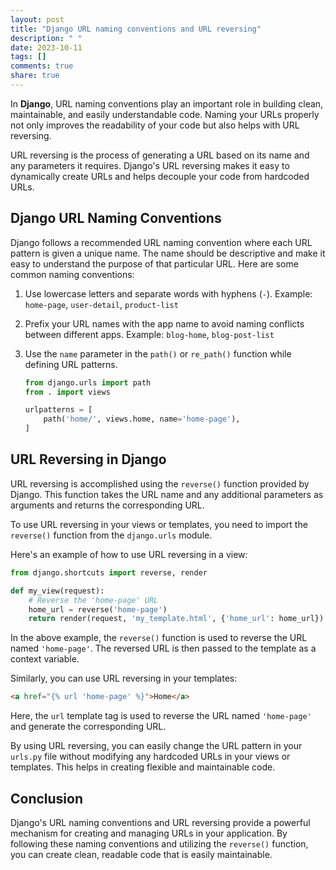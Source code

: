 ```yaml
---
layout: post
title: "Django URL naming conventions and URL reversing"
description: " "
date: 2023-10-11
tags: []
comments: true
share: true
---
```


In **Django**, URL naming conventions play an important role in building clean, maintainable, and easily understandable code. Naming your URLs properly not only improves the readability of your code but also helps with URL reversing.

URL reversing is the process of generating a URL based on its name and any parameters it requires. Django's URL reversing makes it easy to dynamically create URLs and helps decouple your code from hardcoded URLs.

## Django URL Naming Conventions

Django follows a recommended URL naming convention where each URL pattern is given a unique name. The name should be descriptive and make it easy to understand the purpose of that particular URL. Here are some common naming conventions:

1. Use lowercase letters and separate words with hyphens (`-`).
   Example: `home-page`, `user-detail`, `product-list`

2. Prefix your URL names with the app name to avoid naming conflicts between different apps.
   Example: `blog-home`, `blog-post-list`

3. Use the `name` parameter in the `path()` or `re_path()` function while defining URL patterns.
   ```python
   from django.urls import path
   from . import views
   
   urlpatterns = [
       path('home/', views.home, name='home-page'),
   ]
   ```

## URL Reversing in Django

URL reversing is accomplished using the `reverse()` function provided by Django. This function takes the URL name and any additional parameters as arguments and returns the corresponding URL.

To use URL reversing in your views or templates, you need to import the `reverse()` function from the `django.urls` module.

Here's an example of how to use URL reversing in a view:
```python
from django.shortcuts import reverse, render

def my_view(request):
    # Reverse the 'home-page' URL
    home_url = reverse('home-page')
    return render(request, 'my_template.html', {'home_url': home_url})
```

In the above example, the `reverse()` function is used to reverse the URL named `'home-page'`. The reversed URL is then passed to the template as a context variable.

Similarly, you can use URL reversing in your templates:
```html
<a href="{% url 'home-page' %}">Home</a>
```

Here, the `url` template tag is used to reverse the URL named `'home-page'` and generate the corresponding URL.

By using URL reversing, you can easily change the URL pattern in your `urls.py` file without modifying any hardcoded URLs in your views or templates. This helps in creating flexible and maintainable code.

## Conclusion

Django's URL naming conventions and URL reversing provide a powerful mechanism for creating and managing URLs in your application. By following these naming conventions and utilizing the `reverse()` function, you can create clean, readable code that is easily maintainable.